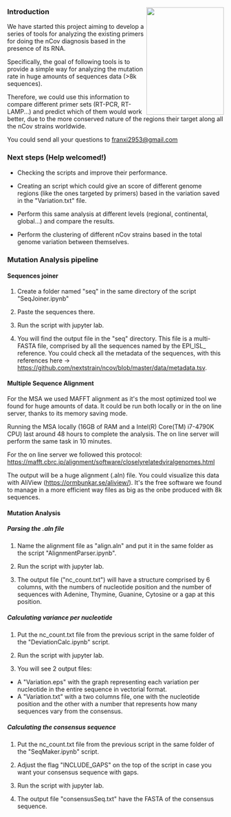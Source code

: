 ### 

<img src="https://jogl.io/assets/imgs/logo.png" width="180px" height="250px" align="right">



### Introduction

We have started this project aiming to develop a series of tools for analyzing the existing primers for doing the nCov diagnosis based in the presence of its RNA. 

Specifically, the goal of following tools is to provide a simple way for analyzing the mutation rate in huge amounts of sequences data (>8k sequences). 

Therefore, we could use this information to compare different primer sets (RT-PCR, RT-LAMP...) and predict which of them would work better, due to the more conserved nature of the regions their target along all the nCov strains worldwide.

You could send all your questions to franxi2953@gmail.com



### Next steps (Help welcomed!)

- Checking the scripts and improve their performance.

- Creating an script which could give an score of different genome regions (like the ones targeted by primers) based in the variation saved in the "Variation.txt" file.

- Perform this same analysis at different levels (regional, continental, global...) and compare the results.

- Perform the clustering of different nCov strains based in the total genome variation between themselves.

  

### Mutation Analysis pipeline

#### Sequences joiner

1) Create a folder named "seq" in the same directory of the script "SeqJoiner.ipynb"

2) Paste the sequences there.

3) Run the script with jupyter lab.

4) You will find the output file in the "seq" directory. This file is a multi-FASTA file, comprised by all the sequences named by the EPI_ISL_ reference. You could check all the metadata of the sequences, with this references here -> https://github.com/nextstrain/ncov/blob/master/data/metadata.tsv.



#### Multiple Sequence Alignment

For the MSA we used MAFFT alignment as it's the most optimized tool we found for huge amounts of data. It could be run both locally or in the on line server, thanks to its memory saving mode.

Running the MSA locally (16GB of RAM and a Intel(R) Core(TM) i7-4790K CPU) last around 48 hours to complete the analysis. The on line server will perform the same task in 10 minutes. 

For the on line server we followed this protocol: https://mafft.cbrc.jp/alignment/software/closelyrelatedviralgenomes.html

The output will be a huge alignment (.aln) file. You could visualize this data with AliView (https://ormbunkar.se/aliview/). It's the free software we found to manage in a more efficient way files as big as the onbe produced with 8k sequences.



#### Mutation Analysis

##### Parsing the .aln file

1) Name the alignment file as "align.aln" and put it in the same folder as the script "AlignmentParser.ipynb".

2) Run the script with jupyter lab.

3) The output file ("nc_count.txt") will have a structure comprised by 6 columns, with the numbers of nucleotide position and the number of sequences with Adenine, Thymine, Guanine, Cytosine or a gap at this position.

##### Calculating variance per nucleotide

1) Put the nc_count.txt file from the previous script in the same folder of the "DeviationCalc.ipynb" script.

2) Run the script with jupyter lab.

3) You will see 2 output files:

- A "Variation.eps" with the graph representing each variation per nucleotide in the entire sequence in vectorial format.
- A "Variation.txt" with a two columns file, one with the nucleotide position and the other with a number that represents how many sequences vary from the consensus.

##### Calculating the consensus sequence

1) Put the nc_count.txt file from the previous script in the same folder of the "SeqMaker.ipynb" script.

2) Adjust the flag "INCLUDE_GAPS" on the top of the script in case you want your consensus sequence with gaps.

3) Run the script with jupyter lab.

4) The output file "consensusSeq.txt" have the FASTA of the consensus sequence.


